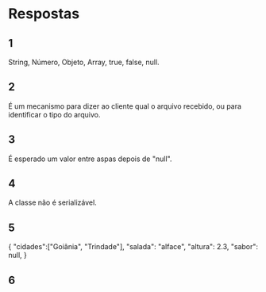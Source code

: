 # Respostas

## 1
String, Número, Objeto, Array, true, false, null.

## 2
É um mecanismo para dizer ao cliente qual o arquivo recebido, ou para identificar o tipo do arquivo.

## 3
É esperado um valor entre aspas depois de "null". 

## 4
A classe não é serializável.

## 5
{   "cidades":["Goiânia", "Trindade"], 
    "salada": "alface",
    "altura": 2.3,
    "sabor": null,
}

## 6

